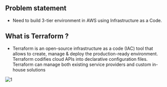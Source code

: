 ## Problem statement 
- Need to build 3-tier environment in AWS using Infrastructure as a Code. 

## What is Terraform ?
- Terraform is an open-source infrastructure as a code (IAC) tool that allows to create, manage & deploy the production-ready environment. Terraform codifies cloud APIs into declarative configuration files. Terraform can manage both existing service providers and custom in-house solutions

![1](https://github.com/prakharmehrotra1988/challenge_scenarios/challenge1/blob/main/1.png)